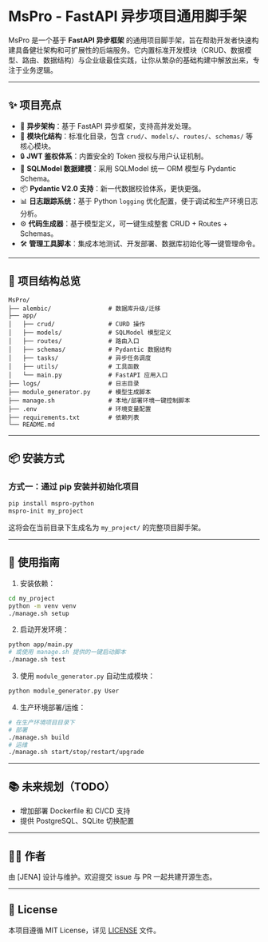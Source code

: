 # MsPro - FastAPI 异步项目通用脚手架

MsPro 是一个基于 **FastAPI 异步框架**
的通用项目脚手架，旨在帮助开发者快速构建具备健壮架构和可扩展性的后端服务。它内置标准开发模块（CRUD、数据模型、路由、数据结构）与企业级最佳实践，让你从繁杂的基础构建中解放出来，专注于业务逻辑。

---

## ✨ 项目亮点

- 🚀 **异步架构**：基于 FastAPI 异步框架，支持高并发处理。
- 🧱 **模块化结构**：标准化目录，包含 `crud/`、`models/`、`routes/`、`schemas/` 等核心模块。
- 🔒 **JWT 鉴权体系**：内置安全的 Token 授权与用户认证机制。
- 🧬 **SQLModel 数据建模**：采用 SQLModel 统一 ORM 模型与 Pydantic Schema。
- 📦 **Pydantic V2.0 支持**：新一代数据校验体系，更快更强。
- 📊 **日志跟踪系统**：基于 Python `logging` 优化配置，便于调试和生产环境日志分析。
- ⚙️ **代码生成器**：基于模型定义，可一键生成整套 CRUD + Routes + Schemas。
- 🛠️ **管理工具脚本**：集成本地测试、开发部署、数据库初始化等一键管理命令。

---

## 📂 项目结构总览

```
MsPro/
├── alembic/                # 数据库升级/迁移
├── app/
│   ├── crud/               # CURD 操作
│   ├── models/             # SQLModel 模型定义
│   ├── routes/             # 路由入口
│   ├── schemas/            # Pydantic 数据结构
│   ├── tasks/              # 异步任务调度
│   ├── utils/              # 工具函数
│   └── main.py             # FastAPI 应用入口
├── logs/                   # 日志目录
├── module_generator.py     # 模型生成脚本
├── manage.sh               # 本地/部署环境一键控制脚本
├── .env                    # 环境变量配置
├── requirements.txt        # 依赖列表
└── README.md
```

---

## 📦 安装方式

### 方式一：通过 pip 安装并初始化项目

```bash
pip install mspro-python
mspro-init my_project
```

这将会在当前目录下生成名为 `my_project/` 的完整项目脚手架。

---

## 🔧 使用指南

1. 安装依赖：

```bash
cd my_project
python -m venv venv
./manage.sh setup
```

2. 启动开发环境：

```bash
python app/main.py
# 或使用 manage.sh 提供的一键启动脚本
./manage.sh test
```

3. 使用 `module_generator.py` 自动生成模块：

```bash
python module_generator.py User
```

4. 生产环境部署/运维：

```bash
# 在生产环境项目目录下
# 部署
./manage.sh build
# 运维
./manage.sh start/stop/restart/upgrade
```

---

## 📚 未来规划（TODO）

- 增加部署 Dockerfile 和 CI/CD 支持
- 提供 PostgreSQL、SQLite 切换配置

---

## 🧑‍💻 作者

由 [JENA] 设计与维护。欢迎提交 issue 与 PR 一起共建开源生态。

---

## 📄 License

本项目遵循 MIT License，详见 [LICENSE](LICENSE) 文件。
